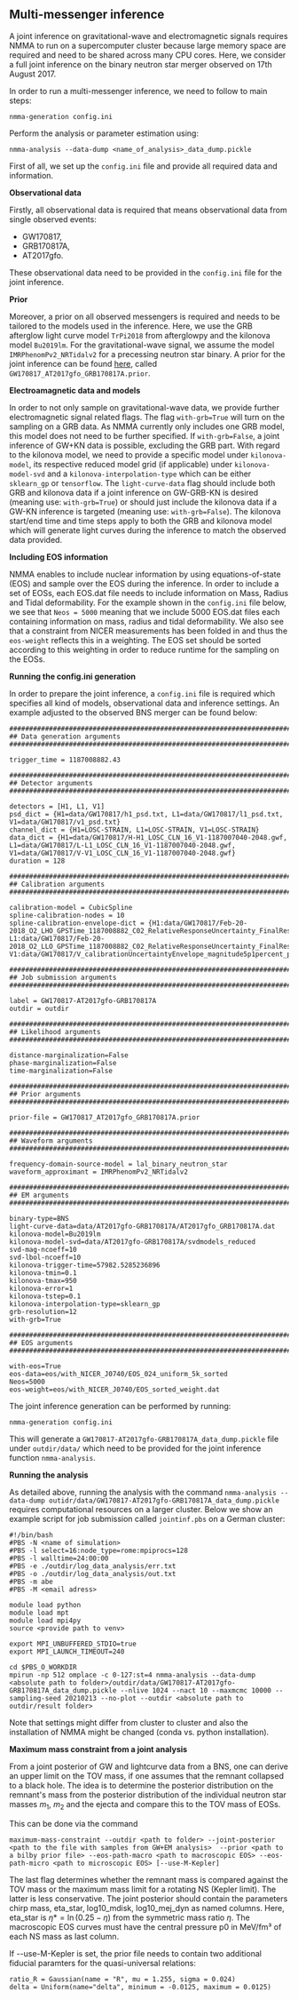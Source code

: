 ## Multi-messenger inference

A joint inference on gravitational-wave and electromagnetic signals requires NMMA to run on a supercomputer cluster because large memory space are required and need to be shared across many CPU cores. Here, we consider a full joint inference on the binary neutron star merger observed on 17th August 2017. 

In order to run a multi-messenger inference, we need to follow to main steps:

	nmma-generation config.ini

Perform the analysis or parameter estimation using:

    nmma-analysis --data-dump <name_of_analysis>_data_dump.pickle

First of all, we set up the `config.ini` file and provide all required data and information.

**Observational data**

Firstly, all observational data is required that means observational data from single observed events:
- GW170817,
- GRB170817A,
- AT2017gfo.

These observational data need to be provided in the `config.ini` file for the joint inference.

**Prior**

Moreover, a prior on all observed messengers is required and needs to be tailored to the models used in the inference. Here, we use the GRB afterglow light curve model `TrPi2018` from afterglowpy and the kilonova model `Bu2019lm`. For the gravitational-wave signal, we assume the model `IMRPhenomPv2_NRTidalv2` for a precessing neutron star binary. A prior for the joint inference can be found [here](https://github.com/nuclear-multimessenger-astronomy/nmma/tree/main/example_files/prior), called `GW170817_AT2017gfo_GRB170817A.prior`.

**Electroamagnetic data and models**

In order to not only sample on gravitational-wave data, we provide further electromagnetic signal related flags. The flag `with-grb=True` will turn on the sampling on a GRB data. As NMMA currently only includes one GRB model, this model does not need to be further specified. If `with-grb=False`, a joint inference of GW+KN data is possible, excluding the GRB part. With regard to the kilonova model, we need to provide a specific model under `kilonova-model`, its respective reduced model grid (if applicable) under `kilonova-model-svd` and a `kilonova-interpolation-type` which can be either `sklearn_gp` or `tensorflow`. The `light-curve-data` flag should include both GRB and kilonova data if a joint inference on GW-GRB-KN is desired (meaning use: `with-grb=True`) or should just include the kilonova data if a GW-KN inference is targeted (meaning use: `with-grb=False`). The kilonova start/end time and time steps apply to both the GRB and kilonova model which will generate light curves during the inference to match the observed data provided. 

**Including EOS information**

NMMA enables to include nuclear information by using equations-of-state (EOS) and sample over the EOS during the inference. In order to include a set of EOSs, each EOS.dat file needs to include information on Mass, Radius and Tidal deformability. For the example shown in the `config.ini` file below, we see that `Neos = 5000` meaning that we include 5000 EOS.dat files each containing information on mass, radius and tidal deformability. We also see that a constraint from NICER measurements has been folded in and thus the `eos-weight` reflects this in a weighting. The EOS set should be sorted according to this weighting in order to reduce runtime for the sampling on the EOSs. 

**Running the config.ini generation**

In order to prepare the joint inference, a `config.ini` file is required which specifies all kind of models, observational data and inference settings. An example adjusted to the observed BNS merger can be found below:

    ################################################################################
    ## Data generation arguments
    ################################################################################
    
    trigger_time = 1187008882.43
    
    ################################################################################
    ## Detector arguments
    ################################################################################

    detectors = [H1, L1, V1]
    psd_dict = {H1=data/GW170817/h1_psd.txt, L1=data/GW170817/l1_psd.txt, V1=data/GW170817/v1_psd.txt}
    channel_dict = {H1=LOSC-STRAIN, L1=LOSC-STRAIN, V1=LOSC-STRAIN}
    data_dict = {H1=data/GW170817/H-H1_LOSC_CLN_16_V1-1187007040-2048.gwf, L1=data/GW170817/L-L1_LOSC_CLN_16_V1-1187007040-2048.gwf, V1=data/GW170817/V-V1_LOSC_CLN_16_V1-1187007040-2048.gwf}
    duration = 128
    
    ################################################################################
    ## Calibration arguments
    ################################################################################
    
    calibration-model = CubicSpline
    spline-calibration-nodes = 10
    spline-calibration-envelope-dict = {H1:data/GW170817/Feb-20-2018_O2_LHO_GPSTime_1187008882_C02_RelativeResponseUncertainty_FinalResults.txt, L1:data/GW170817/Feb-20-2018_O2_LLO_GPSTime_1187008882_C02_RelativeResponseUncertainty_FinalResults.txt, V1:data/GW170817/V_calibrationUncertaintyEnvelope_magnitude5p1percent_phase40mraddeg20microsecond.txt}
    
    ################################################################################
    ## Job submission arguments
    ################################################################################

    label = GW170817-AT2017gfo-GRB170817A
    outdir = outdir

    ################################################################################
    ## Likelihood arguments
    ################################################################################

    distance-marginalization=False
    phase-marginalization=False
    time-marginalization=False
    
    ################################################################################
    ## Prior arguments
    ################################################################################
    
    prior-file = GW170817_AT2017gfo_GRB170817A.prior
    
    ################################################################################
    ## Waveform arguments
    ################################################################################
    
    frequency-domain-source-model = lal_binary_neutron_star
    waveform_approximant = IMRPhenomPv2_NRTidalv2
    
    ################################################################################
    ## EM arguments
    ################################################################################
        
    binary-type=BNS
    light-curve-data=data/AT2017gfo-GRB170817A/AT2017gfo_GRB170817A.dat
    kilonova-model=Bu2019lm
    kilonova-model-svd=data/AT2017gfo-GRB170817A/svdmodels_reduced
    svd-mag-ncoeff=10
    svd-lbol-ncoeff=10
    kilonova-trigger-time=57982.5285236896
    kilonova-tmin=0.1
    kilonova-tmax=950
    kilonova-error=1
    kilonova-tstep=0.1
    kilonova-interpolation-type=sklearn_gp
    grb-resolution=12
    with-grb=True
    
    ################################################################################
    ## EOS arguments
    ################################################################################
    
    with-eos=True 
    eos-data=eos/with_NICER_J0740/EOS_024_uniform_5k_sorted
    Neos=5000
    eos-weight=eos/with_NICER_J0740/EOS_sorted_weight.dat


The joint inference generation can be performed by running:
    
    nmma-generation config.ini

This will generate a `GW170817-AT2017gfo-GRB170817A_data_dump.pickle` file under `outdir/data/` which need to be provided for the joint inference function `nmma-analysis`. 

**Running the analysis**

As detailed above, running the analysis with the command `nmma-analysis --data-dump outidr/data/GW170817-AT2017gfo-GRB170817A_data_dump.pickle` requires computational resources on a larger cluster. Below we show an example script for job submission called `jointinf.pbs` on a German cluster:

    #!/bin/bash
    #PBS -N <name of simulation>
    #PBS -l select=16:node_type=rome:mpiprocs=128
    #PBS -l walltime=24:00:00
    #PBS -e ./outdir/log_data_analysis/err.txt
    #PBS -o ./outdir/log_data_analysis/out.txt
    #PBS -m abe
    #PBS -M <email adress>
    
    module load python
    module load mpt
    module load mpi4py
    source <provide path to venv>

    export MPI_UNBUFFERED_STDIO=true
    export MPI_LAUNCH_TIMEOUT=240
    
    cd $PBS_O_WORKDIR
    mpirun -np 512 omplace -c 0-127:st=4 nmma-analysis --data-dump <absolute path to folder>/outdir/data/GW170817-AT2017gfo-GRB170817A_data_dump.pickle --nlive 1024 --nact 10 --maxmcmc 10000 --sampling-seed 20210213 --no-plot --outdir <absolute path to outdir/result folder>

Note that settings might differ from cluster to cluster and also the installation of NMMA might be changed (conda vs. python installation). 


**Maximum mass constraint from a joint analysis**

From a joint posterior of GW and lightcurve data from a BNS, one can derive an upper limit on the TOV mass, if one assumes that the remnant collapsed to a black hole. The idea is to determine the posterior distribution on the remnant's mass from the posterior distribution of the individual neutron star masses $m_1$, $m_2$ and the ejecta and compare this to the TOV mass of EOSs. 

This can be done via the command 
    
    maximum-mass-constraint --outdir <path to folder> --joint-posterior <path to the file with samples from GW+EM analysis>  --prior <path to a bilby prior file> --eos-path-macro <path to macroscopic EOS> --eos-path-micro <path to microscopic EOS> [--use-M-Kepler]

The last flag determines whether the remnant mass is compared against the TOV mass or the maximum mass limit for a rotating NS (Kepler limit). The latter is less conservative. The joint posterior should contain the parameters chirp mass, eta_star, log10_mdisk, log10_mej_dyn as named columns. Here, eta_star is $η* = \ln(0.25-η)$ from the symmetric mass ratio $η$. The macroscopic EOS curves must have the central pressure p0 in MeV/fm³ of each NS mass as last column. 

If --use-M-Kepler is set, the prior file needs to contain two additional fiducial paramters for the quasi-universal relations: 

    ratio_R = Gaussian(name = "R", mu = 1.255, sigma = 0.024)
    delta = Uniform(name="delta", minimum = -0.0125, maximum = 0.0125)

